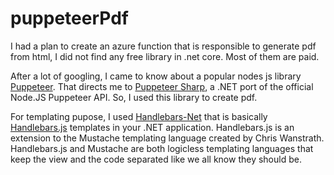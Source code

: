 # puppeteerPdf

I had a plan to create an azure function that is responsible to generate pdf from html, I did not find any free library in .net core. Most of them are paid.

After a lot of googling, I came to know about a popular nodes js library [Puppeteer](https://github.com/puppeteer/puppeteer). That directs me to [Puppeteer Sharp](https://www.puppeteersharp.com/), a .NET port of the official Node.JS Puppeteer API. So, I used this library to create pdf.

For templating pupose, I used [Handlebars-Net](https://github.com/Handlebars-Net/Handlebars.Net) that is basically [Handlebars.js](https://handlebarsjs.com/guide/) templates in your .NET application. Handlebars.js is an extension to the Mustache templating language created by Chris Wanstrath. Handlebars.js and Mustache are both logicless templating languages that keep the view and the code separated like we all know they should be.


